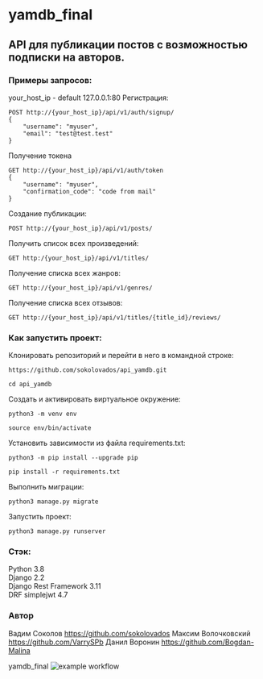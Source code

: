 # yamdb_final

## API для публикации постов с возможностью подписки на авторов.

### Примеры запросов:

your_host_ip - default 127.0.0.1:80
Регистрация:

```
POST http://{your_host_ip}/api/v1/auth/signup/
{
    "username": "myuser",
    "email": "test@test.test"
}
```

Получение токена

```
GET http://{your_host_ip}/api/v1/auth/token
{
    "username": "myuser",
    "confirmation_code": "code from mail"
}
```

Создание публикации:
```
POST http://{your_host_ip}/api/v1/posts/
```

Получить список всех произведений:
```
GET http:/{your_host_ip}/api/v1/titles/
```

Получение списка всех жанров:
```
GET http://{your_host_ip}/api/v1/genres/
```

Получение списка всех отзывов:

```
GET http://{your_host_ip}/api/v1/titles/{title_id}/reviews/
```
### Как запустить проект:

Клонировать репозиторий и перейти в него в командной строке:

```
https://github.com/sokolovados/api_yamdb.git
```

```
cd api_yamdb
```

Cоздать и активировать виртуальное окружение:

```
python3 -m venv env
```

```
source env/bin/activate
```

Установить зависимости из файла requirements.txt:

```
python3 -m pip install --upgrade pip
```

```
pip install -r requirements.txt
```

Выполнить миграции:

```
python3 manage.py migrate
```

Запустить проект:

```
python3 manage.py runserver
```

### Стэк:

Python 3.8<br>
Django 2.2<br>
Django Rest Framework 3.11<br>
DRF simplejwt 4.7<br>

### Автор

Вадим Соколов https://github.com/sokolovados
Максим Волочковский https://github.com/VarrySPb
Данил Воронин https://github.com/Bogdan-Malina

yamdb_final
![example workflow](https://github.com/github/docs/actions/workflows/main.yml/badge.svg)
